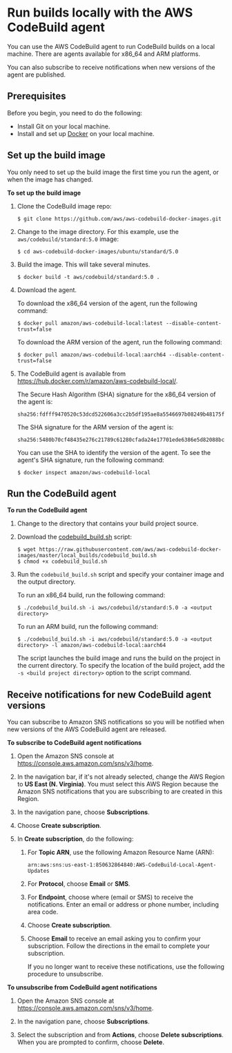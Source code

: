 # Run builds locally with the AWS CodeBuild agent<a name="use-codebuild-agent"></a>

You can use the AWS CodeBuild agent to run CodeBuild builds on a local machine\. There are agents available for x86\_64 and ARM platforms\.

You can also subscribe to receive notifications when new versions of the agent are published\. 

## Prerequisites<a name="use-codebuild-agent.prerequisites"></a>

Before you begin, you need to do the following:
+ Install Git on your local machine\.
+ Install and set up [Docker](https://www.docker.com/) on your local machine\.

## Set up the build image<a name="use-codebuild-agent.setup-image"></a>

You only need to set up the build image the first time you run the agent, or when the image has changed\.

**To set up the build image**

1. Clone the CodeBuild image repo:

   ```
   $ git clone https://github.com/aws/aws-codebuild-docker-images.git
   ```

1. Change to the image directory\. For this example, use the `aws/codebuild/standard:5.0` image:

   ```
   $ cd aws-codebuild-docker-images/ubuntu/standard/5.0
   ```

1. Build the image\. This will take several minutes\.

   ```
   $ docker build -t aws/codebuild/standard:5.0 .
   ```

1. Download the agent\.

   To download the x86\_64 version of the agent, run the following command:

   ```
   $ docker pull amazon/aws-codebuild-local:latest --disable-content-trust=false
   ```

   To download the ARM version of the agent, run the following command:

   ```
   $ docker pull amazon/aws-codebuild-local:aarch64 --disable-content-trust=false
   ```

1. <a name="codebuild-agent-sha"></a>The CodeBuild agent is available from [https://hub\.docker\.com/r/amazon/aws\-codebuild\-local/](https://hub.docker.com/r/amazon/aws-codebuild-local/)\. 

   The Secure Hash Algorithm \(SHA\) signature for the x86\_64 version of the agent is:

   ```
   sha256:fdfff9470520c53dcd522606a3cc2b5df195ae8a5546697b08249b48175f45ed
   ```

   The SHA signature for the ARM version of the agent is:

   ```
   sha256:5480b70cf48435e276c21789c61280cfada24e17701ede6386e5d82088bc41ca
   ```

   You can use the SHA to identify the version of the agent\. To see the agent's SHA signature, run the following command: 

   ```
   $ docker inspect amazon/aws-codebuild-local
   ```

## Run the CodeBuild agent<a name="use-codebuild-agent.run-agent"></a>

**To run the CodeBuild agent**

1. Change to the directory that contains your build project source\.

1. Download the [codebuild\_build\.sh](https://github.com/aws/aws-codebuild-docker-images/blob/master/local_builds/codebuild_build.sh) script:

   ```
   $ wget https://raw.githubusercontent.com/aws/aws-codebuild-docker-images/master/local_builds/codebuild_build.sh
   $ chmod +x codebuild_build.sh
   ```

1. Run the `codebuild_build.sh` script and specify your container image and the output directory\.

   To run an x86\_64 build, run the following command:

   ```
   $ ./codebuild_build.sh -i aws/codebuild/standard:5.0 -a <output directory>
   ```

   To run an ARM build, run the following command:

   ```
   $ ./codebuild_build.sh -i aws/codebuild/standard:5.0 -a <output directory> -l amazon/aws-codebuild-local:aarch64
   ```

   The script launches the build image and runs the build on the project in the current directory\. To specify the location of the build project, add the `-s <build project directory>` option to the script command\.

## Receive notifications for new CodeBuild agent versions<a name="receive-codebuild-agent-notifications"></a>

You can subscribe to Amazon SNS notifications so you will be notified when new versions of the AWS CodeBuild agent are released\. 

**To subscribe to CodeBuild agent notifications**

1. Open the Amazon SNS console at [https://console\.aws\.amazon\.com/sns/v3/home](https://console.aws.amazon.com/sns/v3/home)\. 

1. In the navigation bar, if it's not already selected, change the AWS Region to **US East \(N\. Virginia\)**\. You must select this AWS Region because the Amazon SNS notifications that you are subscribing to are created in this Region\. 

1. In the navigation pane, choose **Subscriptions**\. 

1. Choose **Create subscription**\. 

1. In **Create subscription**, do the following: 

   1. For **Topic ARN**, use the following Amazon Resource Name \(ARN\): 

      ```
      arn:aws:sns:us-east-1:850632864840:AWS-CodeBuild-Local-Agent-Updates
      ```

   1. For **Protocol**, choose **Email** or **SMS**\. 

   1. For **Endpoint**, choose where \(email or SMS\) to receive the notifications\. Enter an email or address or phone number, including area code\. 

   1. Choose **Create subscription**\. 

   1. Choose **Email** to receive an email asking you to confirm your subscription\. Follow the directions in the email to complete your subscription\. 

      If you no longer want to receive these notifications, use the following procedure to unsubscribe\. 

**To unsubscribe from CodeBuild agent notifications**

1. Open the Amazon SNS console at [https://console\.aws\.amazon\.com/sns/v3/home](https://console.aws.amazon.com/sns/v3/home)\. 

1. In the navigation pane, choose **Subscriptions**\. 

1. Select the subscription and from **Actions**, choose **Delete subscriptions**\. When you are prompted to confirm, choose **Delete**\. 
